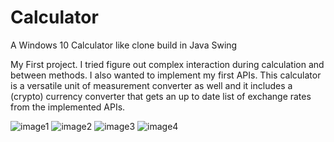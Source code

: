 # Calculator
A Windows 10 Calculator like clone build in Java Swing

My First project. I tried figure out complex interaction during calculation and between methods. I also wanted to implement my first APIs.
This calculator is a versatile unit of measurement converter as well and it includes a (crypto) currency converter 
that gets an up to date list of exchange rates from the implemented APIs.

![image1](https://1drv.ms/u/s!ApnftuisG8kVmyYOliA82agc3fIa)
![image2](https://1drv.ms/u/s!ApnftuisG8kVmy4slQdLHyTchXb3)
![image3](https://1drv.ms/u/s!ApnftuisG8kVmy_I55Os0ZZ6tuRT)
![image4](https://1drv.ms/u/s!ApnftuisG8kVmzADbU5A0MVGE_wz)
